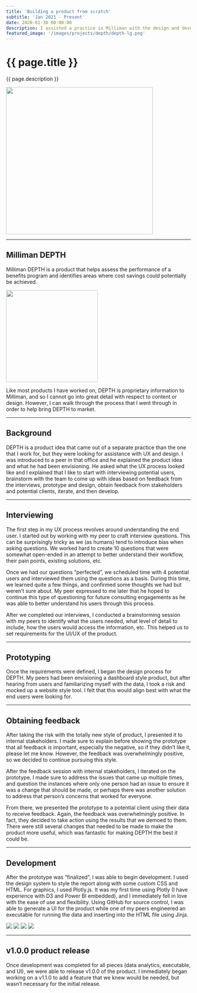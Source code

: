 ```yaml
---
title: 'Building a product from scratch'
subtitle: 'Jan 2021 - Present'
date: 2020-01-30 00:00:00
description: I assisted a practice in Milliman with the design and development of their new product using UX and design best practices.
featured_image: '/images/projects/depth/depth-lg.png'
---
```


# {{ page.title }}

{{ page.description }}

<img src="{{site.baseurl}}{{ page.featured_image }}" style="width:400px">

---

## Milliman DEPTH

Milliman DEPTH is a product that helps assess the performance of a benefits program and identifies areas where cost savings could potentially be achieved. 

<img src="{{site.baseurl}}/images/projects/depth/milliman-depth.png" style="width:250px">

Like most products I have worked on, DEPTH is proprietary information to Milliman, and so I cannot go into great detail with respect to content or design. However, I can walk through the process that I went through in order to help bring DEPTH to market.

---

## Background

DEPTH is a product idea that came out of a separate practice than the one that I work for, but they were looking for assistance with UX and design. I was introduced to a peer in that office and he explained the product idea and what he had been envisioning. He asked what the UX process looked like and I explained that I like to start with interviewing potential users, brainstorm with the team to come up with ideas based on feedback from the interviews, prototype and design, obtain feedback from stakeholders and potential clients, iterate, and then develop. 

---

## Interviewing

The first step in my UX process revolves around understanding the end user. I started out by working with my peer to craft interview questions. This can be surprisingly tricky as we (as humans) tend to introduce bias when asking questions. We worked hard to create 10 questions that were somewhat open-ended in an attempt to better understand their workflow, their pain points, existing solutions, etc.

Once we had our questions “perfected”, we scheduled time with 4 potential users and interviewed them using the questions as a basis. During this time, we learned quite a few things, and confirmed some thoughts we had but weren’t sure about. My peer expressed to me later that he hoped to continue this type of questioning for future consulting engagements as he was able to better understand his users through this process.

After we completed our interviews, I conducted a brainstorming session with my peers to identify what the users needed, what level of detail to include, how the users would access the information, etc. This helped us to set requirements for the UI/UX of the product.

---

## Prototyping 

Once the requirements were defined, I began the design process for DEPTH. My peers had been envisioning a dashboard style product, but after hearing from users and familiarizing myself with the data, I took a risk and mocked up a website style tool. I felt that this would align best with what the end users were looking for. 

---

## Obtaining feedback

After taking the risk with the totally new style of product, I presented it to internal stakeholders. I made sure to explain before showing the prototype that all feedback is important, especially the negative, so if they didn’t like it, please let me know. However, the feedback was overwhelmingly positive, so we decided to continue pursuing this style. 

After the feedback session with internal stakeholders, I iterated on the prototype. I made sure to address the issues that came up multiple times, and question the instances where only one person had an issue to ensure it was a change that should be made, or perhaps there was another solution to address that person’s concerns that worked for everyone.

From there, we presented the prototype to a potential client using their data to receive feedback. Again, the feedback was overwhelmingly positive. In fact, they decided to take action using the results that we demoed to them. There were still several changes that needed to be made to make the product more useful, which was fantastic for making DEPTH the best it could be.

---

## Development

After the prototype was “finalized”, I was able to begin development. I used the design system to style the report along with some custom CSS and HTML. For graphics, I used Plotly.js. It was my first time using Plotly (I have experience with D3 and Power BI embedded), and I immediately fell in love with the ease of use and flexibility. Using GitHub for source control, I was able to generate a UI for the product while one of my peers engineered an executable for running the data and inserting into the HTML file using Jinja.

<div class="gallery" data-columns="4">
    <img src="{{site.baseurl}}/images/projects/depth/html-css.png">
    <img src="{{site.baseurl}}/images/projects/depth/plotly.png">
    <img src="{{site.baseurl}}/images/projects/depth/github.png">
    <img src="{{site.baseurl}}/images/projects/depth/jinja.png">
</div>

---

## v1.0.0 product release

Once development was completed for all pieces (data analytics, executable, and UI), we were able to release v1.0.0 of the product. I immediately began working on a v1.1.0 to add a feature that we knew would be needed, but wasn’t necessary for the initial release. 

